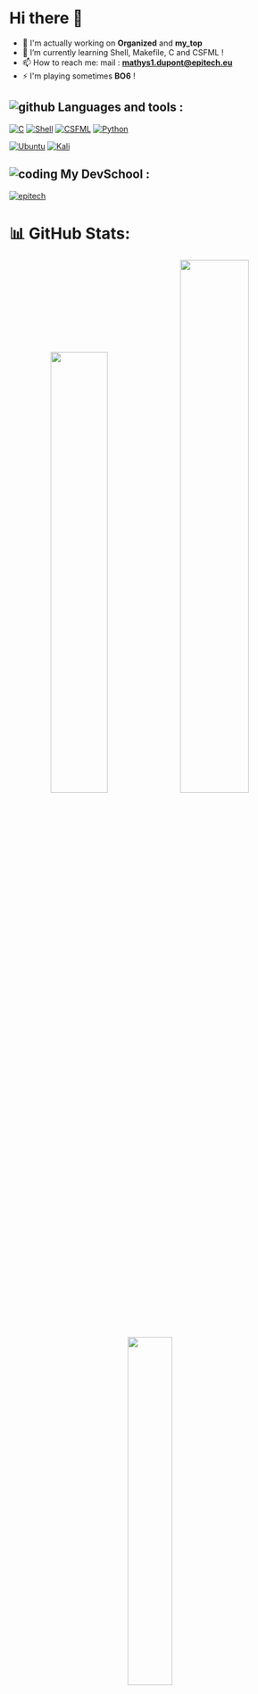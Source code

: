 # **Hi there 👋**

- 🔭 I'm actually working on **Organized** and **my_top**
- 🌱 I’m currently learning Shell, Makefile, C and CSFML !
- 📫 How to reach me: mail : **mathys1.dupont@epitech.eu**
- ⚡ I'm playing sometimes **BO6** !

## ![github](https://img.icons8.com/?size=30&id=106562&format=png&color=000000) **Languages and tools :**

[![C](https://img.shields.io/badge/-white?logo=c&logocolor=white&logoSize=25&color=darkblue)](https://devdocs.io/c/)
[![Shell](https://img.shields.io/badge/Shell-white?logo=gnometerminal&logoColor=black&logoSize=25&color=grey)](https://doc.ubuntu-fr.org/tutoriel/script_shell)
[![CSFML](https://img.shields.io/badge/CSFML-white?logo=sfml&logoSize=25&color=darkgreen)](https://www.sfml-dev.org/download/csfml/)
[![Python](https://img.shields.io/badge/Python-white?logo=python&logoColor=3776AB&logoSize=25&color=lightorange)](https://www.python.org/)

[![Ubuntu](https://img.shields.io/badge/Ubuntu-white?logo=ubuntu&logoColor=white&logoSize=25&color=orange)](https://ubuntu.com/)
[![Kali](https://img.shields.io/badge/Kali-white?logo=kalilinux&logoColor=blue&logoSize=25&color=black)](https://www.kali.org)

## ![coding](https://img.icons8.com/?size=30&id=19294&format=png&color=000000) **My DevSchool :**

   [![epitech](https://upload.wikimedia.org/wikipedia/commons/thumb/2/2d/Epitech.png/120px-Epitech.png)](https://www.epitech.eu/)

# 📊 GitHub Stats:
<p align="center">
   <img width ="45%" src="https://github-readme-stats.vercel.app/api?username=ThePepidev&theme=dark&hide_border=false&include_all_commits=true&count_private=true"/>
   <img width ="49.5%" src="https://github-readme-streak-stats.herokuapp.com/?user=ThePepidev&theme=dark&hide_border=false"/>
   <img width ="40%" src="https://github-readme-stats.vercel.app/api/top-langs/?username=ThePepidev&theme=dark&border=false&include&all_commits=true&count_private=true&layout=compact"/>
</p>

---
[![](https://visitcount.itsvg.in/api?id=ThePepidev&icon=0&color=0)](https://visitcount.itsvg.in)
